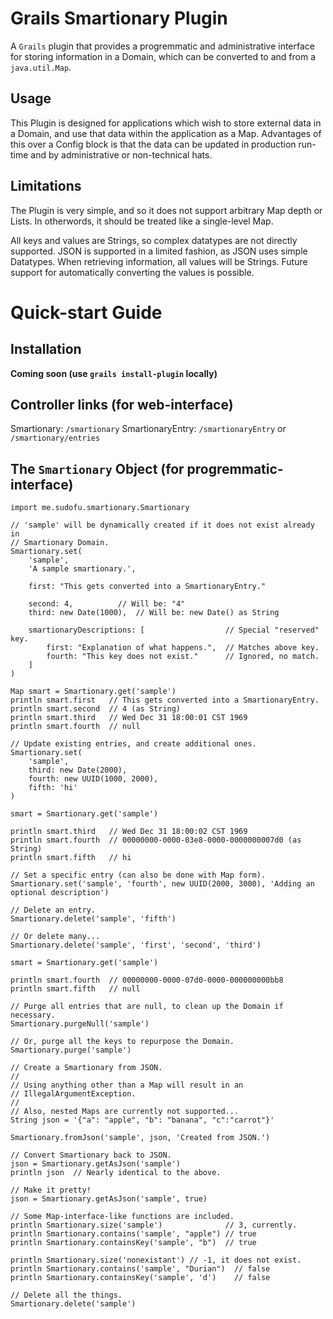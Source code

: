 # Grails Smartionary Plugin

A `Grails` plugin that provides a progremmatic and administrative interface
for storing information in a Domain, which can be converted to and from a
`java.util.Map`.

## Usage

This Plugin is designed for applications which wish to store external data in
a Domain, and use that data within the application as a Map. Advantages of this
over a Config block is that the data can be updated in production run-time and
by administrative or non-technical hats.

## Limitations

The Plugin is very simple, and so it does not support arbitrary Map depth or
Lists. In otherwords, it should be treated like a single-level Map. 

All keys and values are Strings, so complex datatypes are not directly 
supported. JSON is supported in a limited fashion, as JSON uses simple
Datatypes. When retrieving information, all values will be Strings. Future
support for automatically converting the values is possible.

# Quick-start Guide

## Installation

**Coming soon (use `grails install-plugin` locally)**

## Controller links (for web-interface)

Smartionary: `/smartionary`
SmartionaryEntry: `/smartionaryEntry` or `/smartionary/entries`

## The `Smartionary` Object (for progremmatic-interface)

    import me.sudofu.smartionary.Smartionary

    // 'sample' will be dynamically created if it does not exist already in
    // Smartionary Domain.
    Smartionary.set(
        'sample', 
        'A sample smartionary.',

        first: "This gets converted into a SmartionaryEntry."

        second: 4,          // Will be: "4"
        third: new Date(1000),  // Will be: new Date() as String

        smartionaryDescriptions: [                  // Special "reserved" key.
            first: "Explanation of what happens.",  // Matches above key.
            fourth: "This key does not exist."      // Ignored, no match.
        ]
    )

    Map smart = Smartionary.get('sample')
    println smart.first   // This gets converted into a SmartionaryEntry.
    println smart.second  // 4 (as String)
    println smart.third   // Wed Dec 31 18:00:01 CST 1969
    println smart.fourth  // null

    // Update existing entries, and create additional ones.
    Smartionary.set(
        'sample',
        third: new Date(2000),
        fourth: new UUID(1000, 2000),
        fifth: 'hi'
    )

    smart = Smartionary.get('sample')

    println smart.third   // Wed Dec 31 18:00:02 CST 1969
    println smart.fourth  // 00000000-0000-03e8-0000-0000000007d0 (as String)
    println smart.fifth   // hi

    // Set a specific entry (can also be done with Map form).
    Smartionary.set('sample', 'fourth', new UUID(2000, 3000), 'Adding an optional description')

    // Delete an entry.
    Smartionary.delete('sample', 'fifth')

    // Or delete many...
    Smartionary.delete('sample', 'first', 'second', 'third')

    smart = Smartionary.get('sample')

    println smart.fourth  // 00000000-0000-07d0-0000-000000000bb8
    println smart.fifth   // null

    // Purge all entries that are null, to clean up the Domain if necessary.
    Smartionary.purgeNull('sample')

    // Or, purge all the keys to repurpose the Domain.
    Smartionary.purge('sample')

    // Create a Smartionary from JSON.
    //
    // Using anything other than a Map will result in an 
    // IllegalArgumentException.
    //
    // Also, nested Maps are currently not supported...
    String json = '{"a": "apple", "b": "banana", "c":"carrot"}'

    Smartionary.fromJson('sample', json, 'Created from JSON.')

    // Convert Smartionary back to JSON.
    json = Smartionary.getAsJson('sample')
    println json  // Nearly identical to the above.

    // Make it pretty!
    json = Smartionary.getAsJson('sample', true)

    // Some Map-interface-like functions are included.
    println Smartionary.size('sample')              // 3, currently.
    println Smartionary.contains('sample', "apple") // true
    println Smartionary.containsKey('sample', "b")  // true

    println Smartionary.size('nonexistant') // -1, it does not exist.
    println Smartionary.contains('sample', "Durian")  // false
    println Smartionary.containsKey('sample', 'd')    // false

    // Delete all the things.
    Smartionary.delete('sample')
